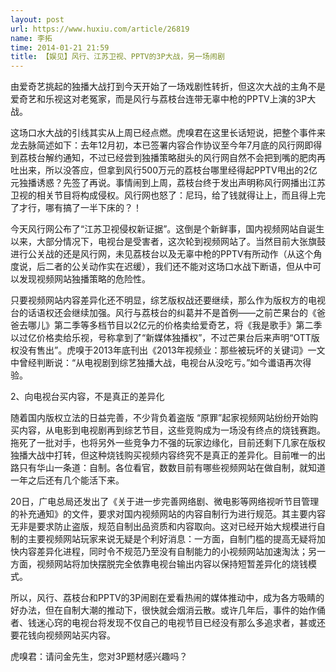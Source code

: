 ```yaml
---
layout: post
url: https://www.huxiu.com/article/26819
name: 李拓
time: 2014-01-21 21:59
title: 【娱见】风行、江苏卫视、PPTV的3P大战，另一场闹剧
---
```

由爱奇艺挑起的独播大战打到今天开始了一场戏剧性转折，但这次大战的主角不是爱奇艺和乐视这对老冤家，而是风行与荔枝台连带无辜中枪的PPTV上演的3P大战。

这场口水大战的引线其实从上周已经点燃。虎嗅君在这里长话短说，把整个事件来龙去脉简述如下：去年12月初，本已签署内容合作协议至今年7月底的风行网即得到荔枝台解约通知，不过已经尝到独播策略甜头的风行网自然不会把到嘴的肥肉再吐出来，所以没答应，但拿到风行500万元的荔枝台哪里经得起PPTV甩出的2亿元独播诱惑？先签了再说。事情闹到上周，荔枝台终于发出声明称风行网播出江苏卫视的相关节目将构成侵权。风行网也怒了：尼玛，给了钱就得让上，而且得上完了才行，哪有搞了一半下床的？！

今天风行网公布了“江苏卫视侵权新证据”。这倒是个新鲜事，国内视频网站自诞生以来，大部分情况下，电视台是受害者，这次轮到视频网站了。当然目前大张旗鼓进行公关战的还是风行网，未见荔枝台以及无辜中枪的PPTV有所动作（从这个角度说，后二者的公关动作实在迟缓），我们还不能对这场口水战下断语，但从中可以发现视频网站独播策略的危险性。

只要视频网站内容差异化还不明显，综艺版权战还要继续，那么作为版权方的电视台的话语权还会继续加强。风行与荔枝台的纠葛并不是首例——之前芒果台的《爸爸去哪儿》第二季等多档节目以2亿元的价格卖给爱奇艺，将《我是歌手》第二季以过亿价格卖给乐视，号称拿到了“新媒体独播权”，不过芒果台后来声明“OTT版权没有售出”。虎嗅于2013年底刊出《2013年视频业：那些被玩坏的关键词》一文中曾经判断说：“从电视剧到综艺独播大战，电视台从没吃亏。”如今谶语再次得验。

2、向电视台买内容，不是真正的差异化

随着国内版权立法的日益完善，不少背负着盗版 “原罪”起家视频网站纷纷开始购买内容，从电影到电视剧再到综艺节目，这些竞购成为一场没有终点的烧钱赛跑。拖死了一批对手，也将另外一些竞争力不强的玩家边缘化，目前还剩下几家在版权独播大战中打转，但这种烧钱购买视频内容终究不是真正的差异化。目前唯一的出路只有华山一条道：自制。各位看官，数数目前有哪些视频网站在做自制，就知道一年之后还有几个能活下来。

20日，广电总局还发出了《关于进一步完善网络剧、微电影等网络视听节目管理的补充通知》的文件，要求对国内视频网站的内容自制行为进行规范。其主要内容无非是要求防止盗版，规范自制出品资质和内容取向。这对已经开始大规模进行自制的主要视频网站玩家来说无疑是个利好消息：一方面，自制门槛的提高无疑将加快内容差异化进程，同时令不规范乃至没有自制能力的小视频网站加速淘汰；另一方面，视频网站将加快摆脱完全依靠电视台输出内容以保持短暂差异化的烧钱模式。

所以，风行、荔枝台和PPTV的3P闹剧在爱看热闹的媒体推动中，成为各方吸睛的好办法，但在自制大潮的推动下，很快就会烟消云散。或许几年后，事件的始作俑者、钱迷心窍的电视台将发现不仅自己的电视节目已经没有那么多追求者，甚或还要花钱向视频网站买内容。

虎嗅君：请问金先生，您对3P题材感兴趣吗？

